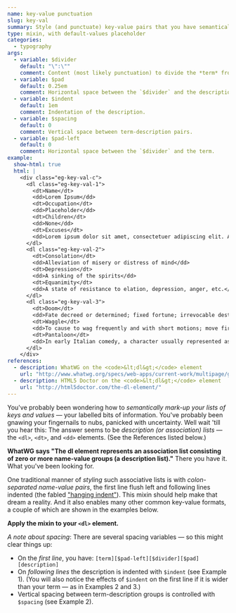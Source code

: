 ```yaml
---
name: key-value punctuation
slug: key-val
summary: Style (and punctuate) key-value pairs that you have semantically marked-up as definition lists.
type: mixin, with default-values placeholder
categories:
  - typography
args:
  - variable: $divider
    default: "\":\""
    comment: Content (most likely punctuation) to divide the *term* from the *description*.
  - variable: $pad
    default: 0.25em
    comment: Horizontal space between the `$divider` and the description.
  - variable: $indent
    default: 1em
    comment: Indentation of the description.
  - variable: $spacing
    default: 0
    comment: Vertical space between term-description pairs.
  - variable: $pad-left
    default: 0
    comment: Horizontal space between the `$divider` and the term.
example:
  show-html: true
  html: |
    <div class="eg-key-val-c">
      <dl class="eg-key-val-1">
        <dt>Name</dt>
        <dd>Lorem Ipsum</dd>
        <dt>Occupation</dt>
        <dd>Placeholder</dd>
        <dt>Children</dt>
        <dd>None</dd>
        <dt>Excuses</dt>
        <dd>Lorem ipsum dolor sit amet, consectetuer adipiscing elit. Aenean commodo ligula eget dolor. Aenean massa. </dd>
      </dl>
      <dl class="eg-key-val-2">
        <dt>Consolation</dt>
        <dd>Alleviation of misery or distress of mind</dd>
        <dt>Depression</dt>
        <dd>A sinking of the spirits</dd>
        <dt>Equanimity</dt>
        <dd>A state of resistance to elation, depression, anger, etc.</dd>
      </dl>
      <dl class="eg-key-val-3">
        <dt>Doom</dt>
        <dd>Fate decreed or determined; fixed fortune; irrevocable destiny.</dd>
        <dt>Waggle</dt>
        <dd>To cause to wag frequently and with short motions; move first one way and then the other.</dd>
        <dt>Pantaloon</dt>
        <dd>In early Italian comedy, a character usually represented as a lean and foolish old man (properly a Venetian), wearing spectacles and slippers.</dd>
      </dl>
    </div>
references:
  - description: WhatWG on the <code>&lt;dl&gt;</code> element
    url: "http://www.whatwg.org/specs/web-apps/current-work/multipage/grouping-content.html#the-dl-element"
  - description: HTML5 Doctor on the <code>&lt;dl&gt;</code> element
    url: "http://html5doctor.com/the-dl-element/"
---
```


You've probably been wondering how to *semantically mark-up your lists of keys and values* &mdash; your labelled bits of information. You've probably been gnawing your fingernails to nubs, panicked with uncertainty. Well wait 'till you hear this: The answer seems to be *description (or <i>association</i>) lists* &mdash; the `<dl>`, `<dt>`, and `<dd>` elements. (See the References listed below.)

**WhatWG says "The dl element represents an association list consisting of zero or more name-value groups (a description list)."** There you have it. What you've been looking for.

One traditional manner of *styling* such associative lists is with *colon-separated name-value pairs*, the first line flush left and following lines indented (the fabled ["hanging indent"](hanging-indent.html)). This mixin should help make that dream a reality. And it also enables many other common key-value formats, a couple of which are shown in the examples below.

**Apply the mixin to your `<dl>` element.**

*A note about spacing*: There are several spacing variables &mdash; so this might clear things up:
- On the *first line*, you have: `[term][$pad-left][$divider][$pad][description]`
- On *following lines* the description is indented with `$indent` (see Example 1). (You will also notice the effects of `$indent` on the first line if it is wider than your term &mdash; as in Examples 2 and 3.)
- Vertical spacing between term-description groups is controlled with `$spacing` (see Example 2).